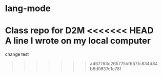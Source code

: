 # lang-mode
Class repo for D2M
<<<<<<< HEAD
A line I wrote on my local computer  
=======
change test
>>>>>>> a467763c265775bf6571c834d84b8d0637c1c78f
